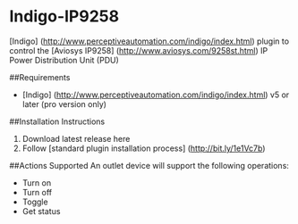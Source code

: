 # Indigo-IP9258
[Indigo] (http://www.perceptiveautomation.com/indigo/index.html) plugin to control the [Aviosys IP9258] (http://www.aviosys.com/9258st.html) IP Power Distribution Unit (PDU)

##Requirements

* [Indigo] (http://www.perceptiveautomation.com/indigo/index.html) v5 or later (pro version only)

##Installation Instructions

1. Download latest release here
2. Follow [standard plugin installation process] (http://bit.ly/1e1Vc7b)

##Actions Supported
An outlet device will support the following operations:

* Turn on
* Turn off
* Toggle
* Get status
